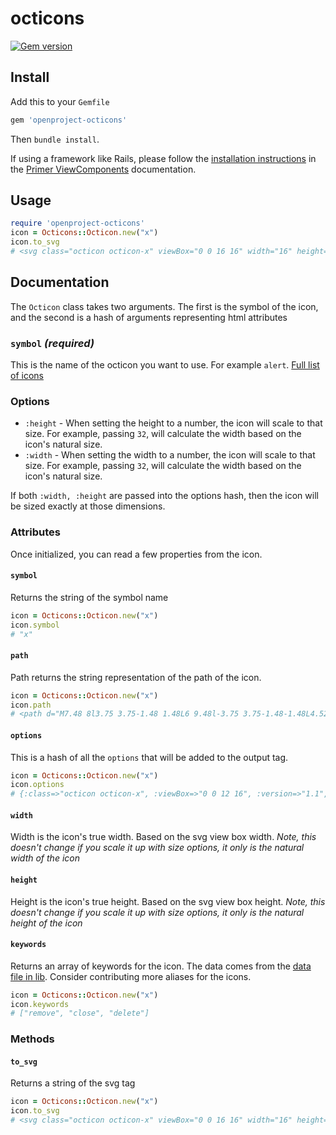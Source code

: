 # octicons 

[![Gem version](https://img.shields.io/gem/v/openproject-octicons.svg)](https://rubygems.org/gems/openproject-octicons)

## Install

Add this to your `Gemfile`

```rb
gem 'openproject-octicons'
```

Then `bundle install`.

If using a framework like Rails, please follow the [installation instructions](https://primer.style/view-components/#installation) in the [Primer ViewComponents](https://primer.style/view-components) documentation. 

## Usage

```rb
require 'openproject-octicons'
icon = Octicons::Octicon.new("x")
icon.to_svg
# <svg class="octicon octicon-x" viewBox="0 0 16 16" width="16" height="16" version="1.1" "aria-hidden"="true"><path d="M7.48 8l3.75 3.75-1.48 1.48L6 9.48l-3.75 3.75-1.48-1.48L4.52 8 .77 4.25l1.48-1.48L6 6.52l3.75-3.75 1.48 1.48z"></path></svg>
```

## Documentation

The `Octicon` class takes two arguments. The first is the symbol of the icon, and the second is a hash of arguments representing html attributes

### `symbol` _(required)_

This is the name of the octicon you want to use. For example `alert`. [Full list of icons](/)

### Options

* `:height` - When setting the height to a number, the icon will scale to that size. For example, passing `32`, will calculate the width based on the icon's natural size.
* `:width` - When setting the width to a number, the icon will scale to that size. For example, passing `32`, will calculate the width based on the icon's natural size.

If both `:width, :height` are passed into the options hash, then the icon will be sized exactly at those dimensions.

### Attributes

Once initialized, you can read a few properties from the icon.

#### `symbol`

Returns the string of the symbol name

```rb
icon = Octicons::Octicon.new("x")
icon.symbol
# "x"
```

#### `path`

Path returns the string representation of the path of the icon.

```rb
icon = Octicons::Octicon.new("x")
icon.path
# <path d="M7.48 8l3.75 3.75-1.48 1.48L6 9.48l-3.75 3.75-1.48-1.48L4.52 8 .77 4.25l1.48-1.48L6 6.52l3.75-3.75 1.48 1.48z"></path>
```

#### `options`

This is a hash of all the `options` that will be added to the output tag.

```rb
icon = Octicons::Octicon.new("x")
icon.options
# {:class=>"octicon octicon-x", :viewBox=>"0 0 12 16", :version=>"1.1", :width=>12, :height=>16, :"aria-hidden"=>"true"}
```

#### `width`

Width is the icon's true width. Based on the svg view box width. _Note, this doesn't change if you scale it up with size options, it only is the natural width of the icon_

#### `height`

Height is the icon's true height. Based on the svg view box height. _Note, this doesn't change if you scale it up with size options, it only is the natural height of the icon_

#### `keywords`

Returns an array of keywords for the icon. The data comes from the [data file in lib](../data.json). Consider contributing more aliases for the icons.

```rb
icon = Octicons::Octicon.new("x")
icon.keywords
# ["remove", "close", "delete"]
```

### Methods

#### `to_svg`

Returns a string of the svg tag

```rb
icon = Octicons::Octicon.new("x")
icon.to_svg
# <svg class="octicon octicon-x" viewBox="0 0 16 16" width="16" height="16" version="1.1" "aria-hidden"="true"><path d="M7.48 8l3.75 3.75-1.48 1.48L6 9.48l-3.75 3.75-1.48-1.48L4.52 8 .77 4.25l1.48-1.48L6 6.52l3.75-3.75 1.48 1.48z"></path></svg>
```
